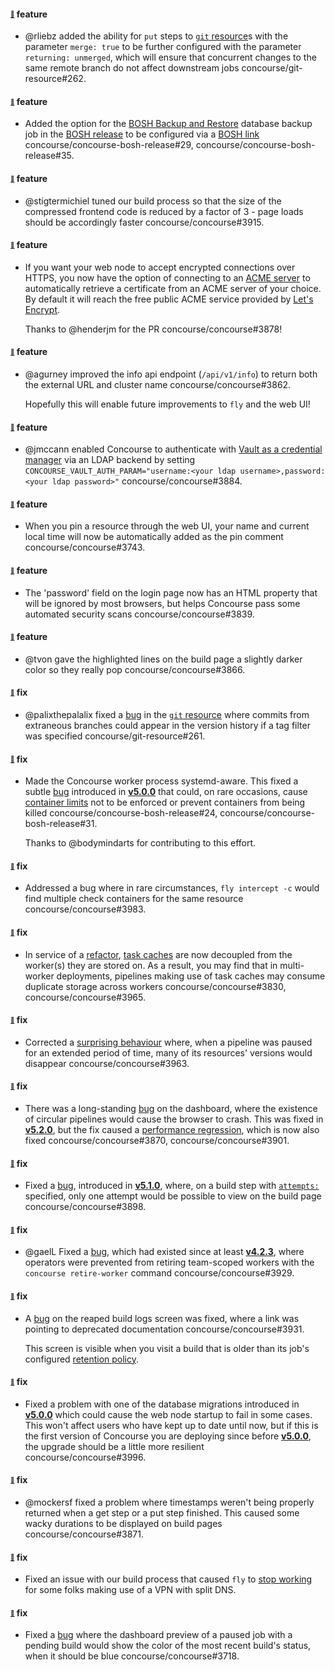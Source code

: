 #### <sub><sup><a name="v530-note-1" href="#v530-note-1">:link:</a></sup></sub> feature

* @rliebz added the ability for `put` steps to [`git` resource](https://github.com/concourse/git-resource)s with the parameter `merge: true` to be further configured with the parameter `returning: unmerged`, which will ensure that concurrent changes to the same remote branch do not affect downstream jobs concourse/git-resource#262.
  
  
#### <sub><sup><a name="v530-note-2" href="#v530-note-2">:link:</a></sup></sub> feature

* Added the option for the [BOSH Backup and Restore](https://docs.cloudfoundry.org/bbr/) database backup job in the [BOSH release](https://github.com/concourse/concourse-bosh-release) to be configured via a [BOSH link](https://bosh.io/docs/links/) concourse/concourse-bosh-release#29, concourse/concourse-bosh-release#35.
  
  
#### <sub><sup><a name="v530-note-3" href="#v530-note-3">:link:</a></sup></sub> feature

* @stigtermichiel tuned our build process so that the size of the compressed frontend code is reduced by a factor of 3 - page loads should be accordingly faster concourse/concourse#3915.
  
  
#### <sub><sup><a name="v530-note-4" href="#v530-note-4">:link:</a></sup></sub> feature

* If you want your web node to accept encrypted connections over HTTPS, you now have the option of connecting to an [ACME server](https://en.wikipedia.org/wiki/Automated_Certificate_Management_Environment) to automatically retrieve a certificate from an ACME server of your choice. By default it will reach the free public ACME service provided by [Let's Encrypt](https://letsencrypt.org/).
  
  Thanks to @henderjm for the PR concourse/concourse#3878!
  
  
#### <sub><sup><a name="v530-note-5" href="#v530-note-5">:link:</a></sup></sub> feature

* @agurney improved the info api endpoint (`/api/v1/info`) to return both the external URL and cluster name concourse/concourse#3862.
  
  Hopefully this will enable future improvements to `fly` and the web UI!
  
  
#### <sub><sup><a name="v530-note-6" href="#v530-note-6">:link:</a></sup></sub> feature

* @jmccann enabled Concourse to authenticate with [Vault as a credential manager](https://concourse-ci.org/vault-credential-manager.html) via an LDAP backend by setting `CONCOURSE_VAULT_AUTH_PARAM="username:<your ldap username>,password:<your ldap password>"` concourse/concourse#3884.
  
  
#### <sub><sup><a name="v530-note-7" href="#v530-note-7">:link:</a></sup></sub> feature

* When you pin a resource through the web UI, your name and current local time will now be automatically added as the pin comment concourse/concourse#3743.
  
  
#### <sub><sup><a name="v530-note-8" href="#v530-note-8">:link:</a></sup></sub> feature

* The 'password' field on the login page now has an HTML property that will be ignored by most browsers, but helps Concourse pass some automated security scans concourse/concourse#3839.
  
  
#### <sub><sup><a name="v530-note-9" href="#v530-note-9">:link:</a></sup></sub> feature

* @tvon gave the highlighted lines on the build page a slightly darker color so they really pop concourse/concourse#3866.
  
  
#### <sub><sup><a name="v530-note-10" href="#v530-note-10">:link:</a></sup></sub> fix

* @palixthepalalix fixed a [bug](https://github.com/concourse/concourse/issues/3794) in the [`git` resource](https://github.com/concourse/git-resource) where commits from extraneous branches could appear in the version history if a tag filter was specified concourse/git-resource#261.
  
  
#### <sub><sup><a name="v530-note-11" href="#v530-note-11">:link:</a></sup></sub> fix

* Made the Concourse worker process systemd-aware. This fixed a subtle [bug](https://github.com/concourse/concourse/issues/3613) introduced in [**v5.0.0**](https://github.com/concourse/concourse/releases/tag/v5.0.0) that could, on rare occasions, cause [container limits](https://concourse-ci.org/tasks.html#task-container-limits) not to be enforced or prevent containers from being killed concourse/concourse-bosh-release#24, concourse/concourse-bosh-release#31.
  
  Thanks to @bodymindarts for contributing to this effort.
  
  
#### <sub><sup><a name="v530-note-12" href="#v530-note-12">:link:</a></sup></sub> fix

* Addressed a bug where in rare circumstances, `fly intercept -c` would find multiple check containers for the same resource concourse/concourse#3983.
  
  
#### <sub><sup><a name="v530-note-13" href="#v530-note-13">:link:</a></sup></sub> fix

* In service of a [refactor](https://github.com/concourse/concourse/issues/3811), [task caches](https://concourse-ci.org/tasks.html#caches) are now decoupled from the worker(s) they are stored on. As a result, you may find that in multi-worker deployments, pipelines making use of task caches may consume duplicate storage across workers concourse/concourse#3830, concourse/concourse#3965.
  
  
#### <sub><sup><a name="v530-note-14" href="#v530-note-14">:link:</a></sup></sub> fix

* Corrected a [surprising behaviour](https://github.com/concourse/concourse/issues/3957) where, when a pipeline was paused for an extended period of time, many of its resources' versions would disappear concourse/concourse#3963.
  
  
#### <sub><sup><a name="v530-note-15" href="#v530-note-15">:link:</a></sup></sub> fix

* There was a long-standing [bug](https://github.com/concourse/concourse/issues/1710) on the dashboard, where the existence of circular pipelines would cause the browser to crash. This was fixed in [**v5.2.0**](https://github.com/concourse/concourse/releases/tag/v5.2.0), but the fix caused a [performance regression](https://github.com/concourse/concourse/issues/3748), which is now also fixed concourse/concourse#3870, concourse/concourse#3901.
  
  
#### <sub><sup><a name="v530-note-16" href="#v530-note-16">:link:</a></sup></sub> fix

* Fixed a [bug](https://github.com/concourse/concourse/issues/3814), introduced in [**v5.1.0**](https://github.com/concourse/concourse/releases/tag/v5.1.0), where, on a build step with [`attempts:`](https://concourse-ci.org/attempts-step-modifier.html) specified, only one attempt would be possible to view on the build page concourse/concourse#3898.
  
  
#### <sub><sup><a name="v530-note-17" href="#v530-note-17">:link:</a></sup></sub> fix

* @gaelL Fixed a [bug](https://github.com/concourse/concourse/issues/3549), which had existed since at least [**v4.2.3**](https://github.com/concourse/concourse/releases/tag/v4.2.3), where operators were prevented from retiring team-scoped workers with the `concourse retire-worker` command concourse/concourse#3929.
  
  
#### <sub><sup><a name="v530-note-18" href="#v530-note-18">:link:</a></sup></sub> fix

* A [bug](https://github.com/concourse/concourse/issues/3930) on the reaped build logs screen was fixed, where a link was pointing to deprecated documentation concourse/concourse#3931.
  
  This screen is visible when you visit a build that is older than its job's configured [retention policy](https://concourse-ci.org/jobs.html#job-build-log-retention).
  
  
#### <sub><sup><a name="v530-note-19" href="#v530-note-19">:link:</a></sup></sub> fix

* Fixed a problem with one of the database migrations introduced in [**v5.0.0**](https://github.com/concourse/concourse/releases/tag/v5.0.0) which could cause the web node startup to fail in some cases. This won't affect users who have kept up to date until now, but if this is the first version of Concourse you are deploying since before [**v5.0.0**](https://github.com/concourse/concourse/releases/tag/v5.0.0), the upgrade should be a little more resilient concourse/concourse#3996.
  
  
#### <sub><sup><a name="v530-note-20" href="#v530-note-20">:link:</a></sup></sub> fix

* @mockersf fixed a problem where timestamps weren't being properly returned when a get step or a put step finished. This caused some wacky durations to be displayed on build pages concourse/concourse#3871.
  
  
#### <sub><sup><a name="v530-note-21" href="#v530-note-21">:link:</a></sup></sub> fix

* Fixed an issue with our build process that caused `fly` to [stop working](https://github.com/concourse/concourse/issues/3691) for some folks making use of a VPN with split DNS.
  
  
#### <sub><sup><a name="v530-note-22" href="#v530-note-22">:link:</a></sup></sub> fix

* Fixed a [bug](https://github.com/concourse/concourse/issues/2323) where the dashboard preview of a paused job with a pending build would show the color of the most recent build's status, when it should be blue concourse/concourse#3718.
  
  
